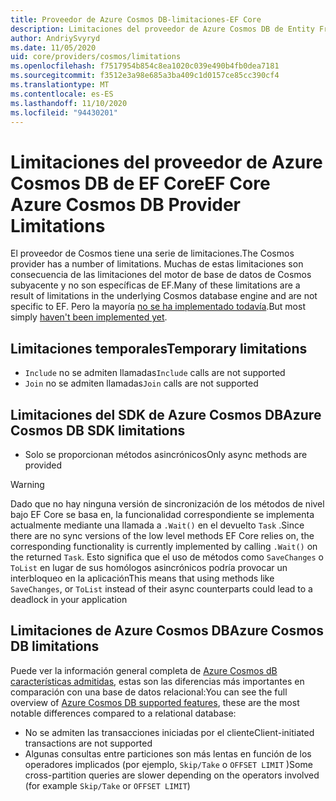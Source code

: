 ```yaml
---
title: Proveedor de Azure Cosmos DB-limitaciones-EF Core
description: Limitaciones del proveedor de Azure Cosmos DB de Entity Framework Core en comparación con otros proveedores
author: AndriySvyryd
ms.date: 11/05/2020
uid: core/providers/cosmos/limitations
ms.openlocfilehash: f7517954b854c8ea1020c039e490b4fb0dea7181
ms.sourcegitcommit: f3512e3a98e685a3ba409c1d0157ce85cc390cf4
ms.translationtype: MT
ms.contentlocale: es-ES
ms.lasthandoff: 11/10/2020
ms.locfileid: "94430201"
---
```

# <a name="ef-core-azure-cosmos-db-provider-limitations"></a><span data-ttu-id="65aa4-103">Limitaciones del proveedor de Azure Cosmos DB de EF Core</span><span class="sxs-lookup"><span data-stu-id="65aa4-103">EF Core Azure Cosmos DB Provider Limitations</span></span>

<span data-ttu-id="65aa4-104">El proveedor de Cosmos tiene una serie de limitaciones.</span><span class="sxs-lookup"><span data-stu-id="65aa4-104">The Cosmos provider has a number of limitations.</span></span> <span data-ttu-id="65aa4-105">Muchas de estas limitaciones son consecuencia de las limitaciones del motor de base de datos de Cosmos subyacente y no son específicas de EF.</span><span class="sxs-lookup"><span data-stu-id="65aa4-105">Many of these limitations are a result of limitations in the underlying Cosmos database engine and are not specific to EF.</span></span> <span data-ttu-id="65aa4-106">Pero la mayoría [no se ha implementado todavía](https://github.com/dotnet/efcore/issues?page=1&q=is%3Aissue+is%3Aopen+Cosmos+in%3Atitle+label%3Atype-enhancement+sort%3Areactions-%2B1-desc).</span><span class="sxs-lookup"><span data-stu-id="65aa4-106">But most simply [haven't been implemented yet](https://github.com/dotnet/efcore/issues?page=1&q=is%3Aissue+is%3Aopen+Cosmos+in%3Atitle+label%3Atype-enhancement+sort%3Areactions-%2B1-desc).</span></span>

## <a name="temporary-limitations"></a><span data-ttu-id="65aa4-107">Limitaciones temporales</span><span class="sxs-lookup"><span data-stu-id="65aa4-107">Temporary limitations</span></span>

- <span data-ttu-id="65aa4-108">`Include` no se admiten llamadas</span><span class="sxs-lookup"><span data-stu-id="65aa4-108">`Include` calls are not supported</span></span>
- <span data-ttu-id="65aa4-109">`Join` no se admiten llamadas</span><span class="sxs-lookup"><span data-stu-id="65aa4-109">`Join` calls are not supported</span></span>

## <a name="azure-cosmos-db-sdk-limitations"></a><span data-ttu-id="65aa4-110">Limitaciones del SDK de Azure Cosmos DB</span><span class="sxs-lookup"><span data-stu-id="65aa4-110">Azure Cosmos DB SDK limitations</span></span>

- <span data-ttu-id="65aa4-111">Solo se proporcionan métodos asincrónicos</span><span class="sxs-lookup"><span data-stu-id="65aa4-111">Only async methods are provided</span></span>

> [!WARNING]
> <span data-ttu-id="65aa4-112">Dado que no hay ninguna versión de sincronización de los métodos de nivel bajo EF Core se basa en, la funcionalidad correspondiente se implementa actualmente mediante una llamada a `.Wait()` en el devuelto `Task` .</span><span class="sxs-lookup"><span data-stu-id="65aa4-112">Since there are no sync versions of the low level methods EF Core relies on, the corresponding functionality is currently implemented by calling `.Wait()` on the returned `Task`.</span></span> <span data-ttu-id="65aa4-113">Esto significa que el uso de métodos como `SaveChanges` o `ToList` en lugar de sus homólogos asincrónicos podría provocar un interbloqueo en la aplicación</span><span class="sxs-lookup"><span data-stu-id="65aa4-113">This means that using methods like `SaveChanges`, or `ToList` instead of their async counterparts could lead to a deadlock in your application</span></span>

## <a name="azure-cosmos-db-limitations"></a><span data-ttu-id="65aa4-114">Limitaciones de Azure Cosmos DB</span><span class="sxs-lookup"><span data-stu-id="65aa4-114">Azure Cosmos DB limitations</span></span>

<span data-ttu-id="65aa4-115">Puede ver la información general completa de [Azure Cosmos dB características admitidas](/azure/cosmos-db/modeling-data), estas son las diferencias más importantes en comparación con una base de datos relacional:</span><span class="sxs-lookup"><span data-stu-id="65aa4-115">You can see the full overview of [Azure Cosmos DB supported features](/azure/cosmos-db/modeling-data), these are the most notable differences compared to a relational database:</span></span>

- <span data-ttu-id="65aa4-116">No se admiten las transacciones iniciadas por el cliente</span><span class="sxs-lookup"><span data-stu-id="65aa4-116">Client-initiated transactions are not supported</span></span>
- <span data-ttu-id="65aa4-117">Algunas consultas entre particiones son más lentas en función de los operadores implicados (por ejemplo, `Skip/Take` o `OFFSET LIMIT` )</span><span class="sxs-lookup"><span data-stu-id="65aa4-117">Some cross-partition queries are slower depending on the operators involved (for example `Skip/Take` or `OFFSET LIMIT`)</span></span>
